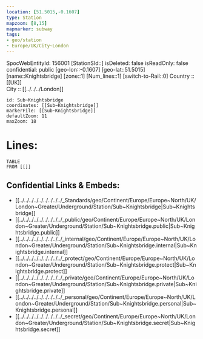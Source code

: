 ```yaml
---
location: [51.5015,-0.1607] 
type: Station 
mapzoom: [8,15] 
mapmarker: subway 
tags:
- geo/station
- Europe/UK/City~London
---
```

SpocWebEntityId: 156001
[StationSId::] 
isDeleted: false
isReadOnly: false
confidential: public
[geo-lon::-0.1607] 
[geo-lat::51.5015] 
[name::Knightsbridge] 
[zone::1] 
[Num_lines::1] 
[switch-to-Rail::0] 
Country :: [[UK]]  
City :: [[../../../London]]  


```leaflet
id: Sub~Knightsbridge
coordinates: [[Sub~Knightsbridge]] 
markerFile: [[Sub~Knightsbridge]] 
defaultZoom: 11 
maxZoom: 18
```


# Lines: 
```dataview
TABLE 
FROM [[]] 
```

## Confidential Links & Embeds: 
- [[../../../../../../../../../_Standards/geo/Continent/Europe/Europe~North/UK/London~Greater/Underground/Station/Sub~Knightsbridge|Sub~Knightsbridge]] 
- [[../../../../../../../../../_public/geo/Continent/Europe/Europe~North/UK/London~Greater/Underground/Station/Sub~Knightsbridge.public|Sub~Knightsbridge.public]] 
- [[../../../../../../../../../_internal/geo/Continent/Europe/Europe~North/UK/London~Greater/Underground/Station/Sub~Knightsbridge.internal|Sub~Knightsbridge.internal]] 
- [[../../../../../../../../../_protect/geo/Continent/Europe/Europe~North/UK/London~Greater/Underground/Station/Sub~Knightsbridge.protect|Sub~Knightsbridge.protect]] 
- [[../../../../../../../../../_private/geo/Continent/Europe/Europe~North/UK/London~Greater/Underground/Station/Sub~Knightsbridge.private|Sub~Knightsbridge.private]] 
- [[../../../../../../../../../_personal/geo/Continent/Europe/Europe~North/UK/London~Greater/Underground/Station/Sub~Knightsbridge.personal|Sub~Knightsbridge.personal]] 
- [[../../../../../../../../../_secret/geo/Continent/Europe/Europe~North/UK/London~Greater/Underground/Station/Sub~Knightsbridge.secret|Sub~Knightsbridge.secret]] 
